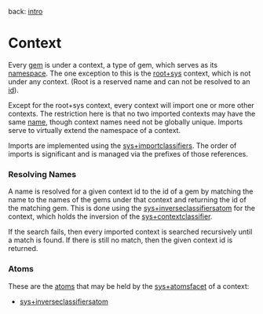 back: [intro](../intro.md#Basics)

# Context
Every [gem](gem.md) is under a context, a type of gem, which serves as its [namespace](namespace.md). The one exception to this is the [root+sys](../gems/root+sys.md) context, which is not under any context. (Root is a reserved name and can not be resolved to an [id](id.md)).

Except for the root+sys context, every context will import one or more other contexts. The restriction here is that no two imported contexts may have the same [name](name.md), though context names need not be globally unique. Imports serve to virtually extend the namespace of a context.

Imports are implemented using the [sys+importclassifiers](../facets/sys+classifiersfacet.md#sys+importclassifiers). The order of imports is significant and is managed via the prefixes of those references.

### Resolving Names

A name is resolved for a given context id to the id of a gem by matching the name to the names of the gems under that context and returning the id of the matching gem. This is done using the [sys+inverseclassifiersatom](../atoms/sys+inverseclassifiersatom.md) for the context, which holds the inversion of the [sys+contextclassifier](../facets/sys+classifiersfacet.md#sys+contextclassifier).

If the search fails, then every imported context is searched recursively until a match is found. If there is still no match, then the given context id is returned.

### Atoms

These are the [atoms](atom.md) that may be held by the [sys+atomsfacet](../facets/sys+atomsfacet.md) of a context:

- [sys+inverseclassifiersatom](../atoms/sys+inverseclassifiersatom.md)
